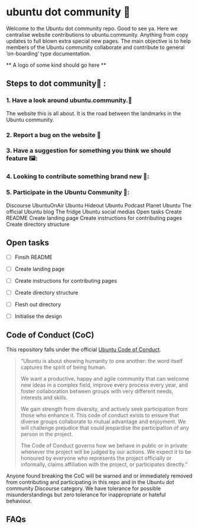 # ubuntu dot community 👐

Welcome to the Ubuntu dot community repo. Good to see ya.  Here we centralise website contributions to ubuntu.community. Anything from copy updates to full blown 
extra special new pages. The main objective is to help members of the Ubuntu community collaborate and contribute to general ‘on-boarding’ type documentation.  

** A logo of some kind should go here **

## Steps to dot community:signal_strength: :

### 1. Have a look around ubuntu.community.:house_with_garden:
  The website this is all about. It is the road between the landmarks in the Ubuntu community.

### 2. Report a bug on the website :bug: 

### 3. Have a suggestion for something you think we should feature 🖼️: 
  
### 4. Looking to contribute something brand new 👶:

### 5. Participate in the Ubuntu Community 💬: 

Discourse
UbuntuOnAir
Ubuntu Hideout
Ubuntu Podcast
Planet Ubuntu
The official Ubuntu blog
The fridge
Ubuntu social medias
Open tasks
Create README
Create landing page
Create instructions for contributing pages
Create directory structure


## Open tasks
- [ ] Finsih README
- [ ] Create landing page
- [ ] Create instructions for contributing pages
- [ ] Create directory structure
- [ ] Flesh out directory
- [ ] Initialise the design


## Code of Conduct (CoC)
This repository falls under the official [Ubuntu Code of Conduct](https://ubuntu.com/community/code-of-conduct). 

> “Ubuntu is about showing humanity to one another: the word itself captures the spirit of being human.
>
> We want a productive, happy and agile community that can welcome new ideas in a complex field, improve every process every year, and foster collaboration between
> groups with very different needs, interests and skills.
> 
> We gain strength from diversity, and actively seek participation from those who enhance it. This code of conduct exists to ensure that diverse groups collaborate
> to mutual advantage and enjoyment. We will challenge prejudice that could jeopardise the participation of any person in the project.
> 
> The Code of Conduct governs how we behave in public or in private whenever the project will be judged by our actions. We expect it to be honoured by everyone who
> represents the project officially or informally, claims affiliation with the project, or participates directly.”

Anyone found breaking the CoC will be warned and or immediately removed from contributing and participating in this repo and in the Ubuntu dot
community Discourse category. We have tolerance for possible misunderstandings but zero tolerance for inappropriate or hateful behaviour.   

## FAQs


